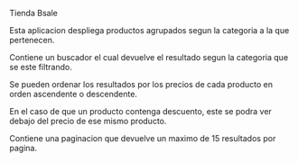 Tienda Bsale

Esta aplicacion despliega productos agrupados segun la categoria a la que pertenecen. 

Contiene un buscador el cual devuelve el resultado segun la categoria que se este filtrando.

Se pueden ordenar los resultados por los precios de cada producto en orden ascendente o descendente.

En el caso de que un producto contenga descuento, este se podra ver debajo del precio de ese mismo producto.

Contiene una paginacion que devuelve un maximo de 15 resultados por pagina.
